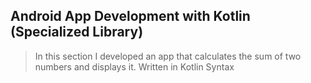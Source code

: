 ## Android App Development with Kotlin (Specialized Library)
> In this section I developed an app that calculates the sum of two numbers
and displays it. Written in Kotlin Syntax
